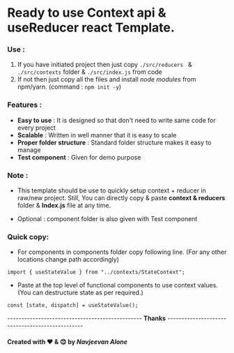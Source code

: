 # Ready to use Context api & useReducer react Template.

### Use :

1.  If you have initiated project then just copy `./src/reducers ` &
    `./src/contexts` folder & `./src/index.js` from code
2.  If not then just copy all the files and install _node modules_ from
    npm/yarn.
    (command : `npm init -y`)

### Features :

- **Easy to use** : It is designed so that don\'t need to write same
  code for every project
- **Scalable** : Written in well manner that it is easy to scale
- **Proper folder structure** : Standard folder structure makes it
  easy to manage
- **Test component** : Given for demo purpose

### Note :

- This template should be use to quickly setup context + reducer in
  raw/new project. Still, You can directly copy & paste **context &
  reducers** folder & **Index.js** file at any time.

- Optional : component folder is also given with Test component

### Quick copy:

- For components in components folder copy following line. (For any other locations change path accordingly)

```
import { useStateValue } from "../contexts/StateContext";
```

- Paste at the top level of functional components to use context values. (You can destructure state as per required.)

```
const [state, dispatch] = useStateValue();
```

------------------------------------------------ **Thanks** ------------------------------------------------

#### Created with ❤ & 😊 by _Navjeevan Alone_
